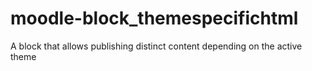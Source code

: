 # moodle-block_themespecifichtml
A block that allows publishing distinct content depending on the active theme
